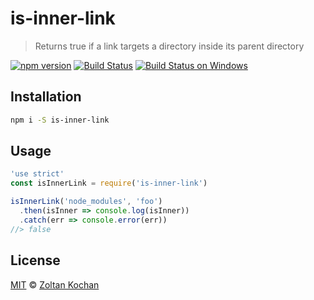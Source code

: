 # is-inner-link

> Returns true if a link targets a directory inside its parent directory

<!--@shields('npm', 'travis', 'appveyor')-->
[![npm version](https://img.shields.io/npm/v/is-inner-link.svg)](https://www.npmjs.com/package/is-inner-link) [![Build Status](https://img.shields.io/travis/zkochan/is-inner-link/master.svg)](https://travis-ci.org/zkochan/is-inner-link) [![Build Status on Windows](https://img.shields.io/appveyor/ci/zkochan/is-inner-link/master.svg)](https://ci.appveyor.com/project/zkochan/is-inner-link/branch/master)
<!--/@-->

## Installation

```sh
npm i -S is-inner-link
```

## Usage

```js
'use strict'
const isInnerLink = require('is-inner-link')

isInnerLink('node_modules', 'foo')
  .then(isInner => console.log(isInner))
  .catch(err => console.error(err))
//> false
```

## License

[MIT](./LICENSE) © [Zoltan Kochan](https://www.kochan.io)
